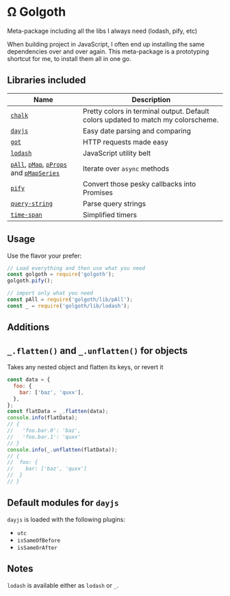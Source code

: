 # Ω Golgoth

Meta-package including all the libs I always need (lodash, pify, etc)

When building project in JavaScript, I often end up installing the same
dependencies over and over again. This meta-package is a prototyping shortcut
for me, to install them all in one go.

## Libraries included

| Name                                                           | Description                                                                       |
| -------------------------------------------------------------- | --------------------------------------------------------------------------------- |
| [`chalk`][1]                                                   | Pretty colors in terminal output. Default colors updated to match my colorscheme. |
| [`dayjs`][2]                                                   | Easy date parsing and comparing                                                   |
| [`got`][4]                                                     | HTTP requests made easy                                                           |
| [`lodash`][5]                                                  | JavaScript utility belt                                                           |
| [`pAll`][6], [`pMap`][7], [`pProps`][11] and [`pMapSeries`][8] | Iterate over `async` methods                                                      |
| [`pify`][9]                                                    | Convert those pesky callbacks into Promises                                       |
| [`query-string`][10]                                           | Parse query strings                                                               |
| [`time-span`][3]                                               | Simplified timers                                                                 |

## Usage

Use the flavor your prefer:

```javascript
// Load everything and then use what you need
const golgoth = require('golgoth');
golgoth.pify();

// import only what you need
const pAll = require('golgoth/lib/pAll');
const _ = require('golgoth/lib/lodash');
```

## Additions

## `_.flatten()` and `_.unflatten()` for objects

Takes any nested object and flatten its keys, or revert it

```js
const data = {
  foo: {
    bar: ['baz', 'quxx'],
  },
};
const flatData = _.flatten(data);
console.info(flatData);
// {
//   'foo.bar.0': 'baz',
//   'foo.bar.1': 'quxx'
// }
console.info(_.unflatten(flatData));
// {
//  foo: {
//    bar: ['baz', 'quxx']
//  }
// }
```

## Default modules for `dayjs`

`dayjs` is loaded with the following plugins:

- `utc`
- `isSameOfBefore`
- `isSameOrAfter`

## Notes

`lodash` is available either as `lodash` or `_`.

[1]: https://yarnpkg.com/en/package/chalk
[2]: https://yarnpkg.com/en/package/dayjs
[3]: https://yarnpkg.com/en/package/time-span
[4]: https://yarnpkg.com/en/package/got
[5]: https://yarnpkg.com/en/package/lodash
[6]: https://yarnpkg.com/en/package/p-all
[7]: https://yarnpkg.com/en/package/p-map
[8]: https://yarnpkg.com/en/package/p-map-series
[9]: https://yarnpkg.com/en/package/pify
[10]: https://yarnpkg.com/en/package/query-string
[11]: https://github.com/sindresorhus/p-props
